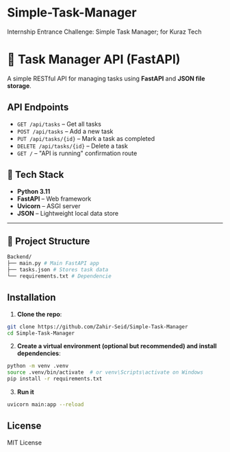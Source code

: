 # Simple-Task-Manager
Internship Entrance Challenge: Simple Task Manager; for Kuraz Tech
# 🧠 Task Manager API (FastAPI)

A simple RESTful API for managing tasks using **FastAPI** and **JSON file storage**.


## API Endpoints

- `GET /api/tasks` – Get all tasks
- `POST /api/tasks` – Add a new task
- `PUT /api/tasks/{id}` – Mark a task as completed
- `DELETE /api/tasks/{id}` – Delete a task
- `GET /` – "API is running" confirmation route

## 🧰 Tech Stack

- **Python 3.11**
- **FastAPI** – Web framework
- **Uvicorn** – ASGI server
- **JSON** – Lightweight local data store

---

## 📁 Project Structure
``` bash
Backend/
├── main.py # Main FastAPI app
├── tasks.json # Stores task data
└── requirements.txt # Dependencie
```


## Installation

1. **Clone the repo**:

```bash
git clone https://github.com/Zahir-Seid/Simple-Task-Manager
cd Simple-Task-Manager
```

2. **Create a virtual environment (optional but recommended) and install dependencies**:

```bash
python -m venv .venv
source .venv/bin/activate  # or venv\Scripts\activate on Windows
pip install -r requirements.txt

```

3. **Run it**

```bash
uvicorn main:app --reload
```

## License

MIT License